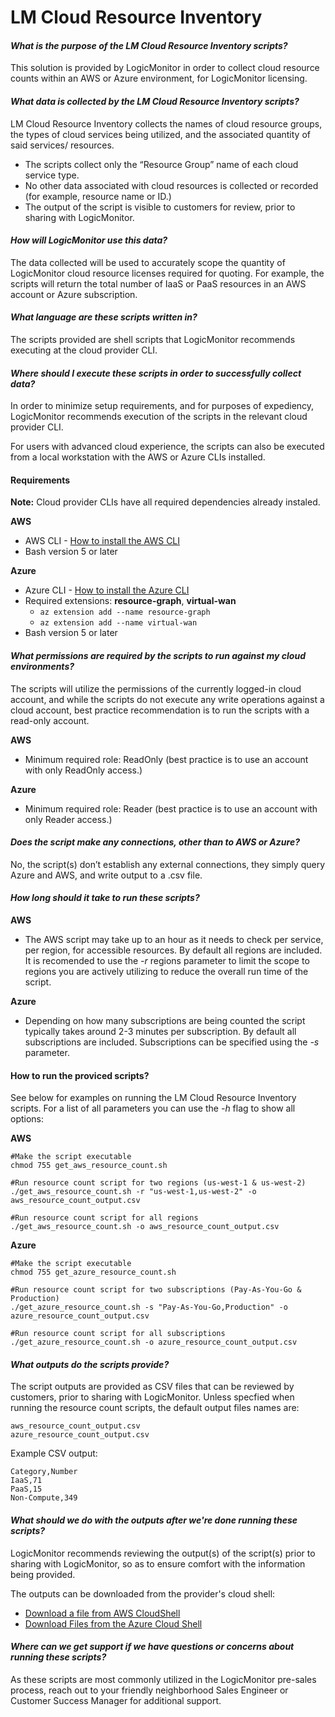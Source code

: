 # LM Cloud Resource Inventory

#### *What is the purpose of the LM Cloud Resource Inventory scripts?*

This solution is provided by LogicMonitor in order to collect cloud resource counts within an AWS or Azure environment, for LogicMonitor licensing.

#### *What data is collected by the LM Cloud Resource Inventory scripts?*

LM Cloud Resource Inventory collects the names of cloud resource groups, the types of cloud services being utilized, and the associated quantity of said services/ resources.
* The scripts collect only the “Resource Group” name of each cloud service type.
* No other data associated with cloud resources is collected or recorded (for example, resource name or ID.) 
* The output of the script is visible to customers for review, prior to sharing with LogicMonitor.

#### *How will LogicMonitor use this data?*

The data collected will be used to accurately scope the quantity of LogicMonitor cloud resource licenses required for quoting. For example, the scripts will return the total number of IaaS or PaaS resources in an AWS account or Azure subscription.

#### *What language are these scripts written in?*

The scripts provided are shell scripts that LogicMonitor recommends executing at the cloud provider CLI.

#### *Where should I execute these scripts in order to successfully collect data?*

In order to minimize setup requirements, and for purposes of expediency, LogicMonitor recommends execution of the scripts in the relevant cloud provider CLI.

For users with advanced cloud experience, the scripts can also be executed from a local workstation with the AWS or Azure CLIs installed.

#### Requirements

**Note:**  Cloud provider CLIs have all required dependencies already instaled.

**AWS**
* AWS CLI - [How to install the AWS CLI](https://docs.aws.amazon.com/cli/latest/userguide/getting-started-install.html)
* Bash version 5 or later
  
**Azure**
* Azure CLI - [How to install the Azure CLI](https://learn.microsoft.com/en-us/cli/azure/install-azure-cli)
* Required extensions: **resource-graph**, **virtual-wan**
  * ```az extension add --name resource-graph```
  * ```az extension add --name virtual-wan```
* Bash version 5 or later

#### *What permissions are required by the scripts to run against my cloud environments?*

The scripts will utilize the permissions of the currently logged-in cloud account, and while the scripts do not execute any write operations against a cloud account, best practice recommendation is to run the scripts with a read-only account.

**AWS**
* Minimum required role: ReadOnly (best practice is to use an account with only ReadOnly access.)

**Azure**
* Minimum required role: Reader (best practice is to use an account with only Reader access.)

#### *Does the script make any connections, other than to AWS or Azure?*

No, the script(s) don’t establish any external connections, they simply query Azure and AWS, and write output to a .csv file.

#### *How long should it take to run these scripts?*

**AWS**
* The AWS script may take up to an hour as it needs to check per service, per region, for accessible resources. By default all regions are included. It is recomended to use the *-r* regions parameter to limit the scope to regions you are actively utilizing to reduce the overall run time of the script.

**Azure**
* Depending on how many subscriptions are being counted the script typically takes around 2-3 minutes per subscription. By default all subscriptions are included. Subscriptions can be specified using the *-s* parameter.

#### How to run the proviced scripts?

See below for examples on running the LM Cloud Resource Inventory scripts. For a list of all parameters you can use the *-h* flag to show all options:

**AWS**
```
#Make the script executable
chmod 755 get_aws_resource_count.sh

#Run resource count script for two regions (us-west-1 & us-west-2)
./get_aws_resource_count.sh -r "us-west-1,us-west-2" -o aws_resource_count_output.csv

#Run resource count script for all regions
./get_aws_resource_count.sh -o aws_resource_count_output.csv
```

**Azure**
```
#Make the script executable
chmod 755 get_azure_resource_count.sh

#Run resource count script for two subscriptions (Pay-As-You-Go & Production)
./get_azure_resource_count.sh -s "Pay-As-You-Go,Production" -o azure_resource_count_output.csv

#Run resource count script for all subscriptions
./get_azure_resource_count.sh -o azure_resource_count_output.csv
```

#### *What outputs do the scripts provide?*

The script outputs are provided as CSV files that can be reviewed by customers, prior to sharing with LogicMonitor. Unless specfied when running the resource count scripts, the default output files names are:
```
aws_resource_count_output.csv
azure_resource_count_output.csv
```

Example CSV output:
```
Category,Number
IaaS,71
PaaS,15
Non-Compute,349
```

#### *What should we do with the outputs after we're done running these scripts?*

LogicMonitor recommends reviewing the output(s) of the script(s) prior to sharing with LogicMonitor, so as to ensure comfort with the information being provided.

The outputs can be downloaded from the provider's cloud shell:
* [Download a file from AWS CloudShell](https://docs.aws.amazon.com/cloudshell/latest/userguide/getting-started.html#download-file)
* [Download Files from the Azure Cloud Shell](https://learn.microsoft.com/en-us/azure/cloud-shell/persisting-shell-storage#download-files-in-azure-cloud-shell)

#### *Where can we get support if we have questions or concerns about running these scripts?*

As these scripts are most commonly utilized in the LogicMonitor pre-sales process, reach out to your friendly neighborhood Sales Engineer or Customer Success Manager for additional support.
